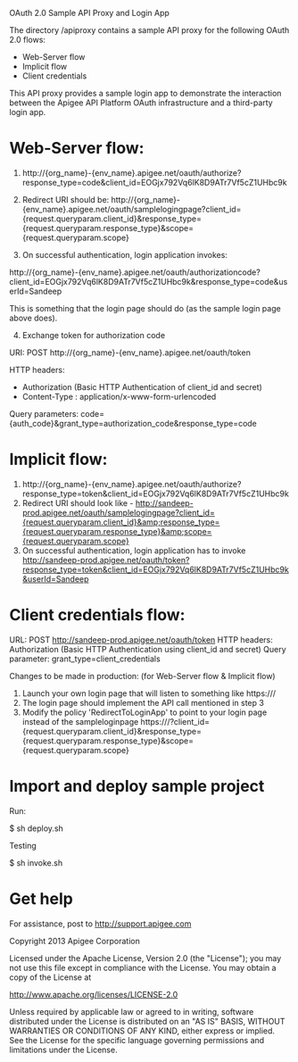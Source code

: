 OAuth 2.0 Sample API Proxy and Login App

The directory /apiproxy contains a sample API proxy for the following OAuth 2.0 flows:

* Web-Server flow
* Implicit flow
* Client credentials

This API proxy provides a sample login app to demonstrate the interaction between the Apigee API Platform OAuth
infrastructure and a third-party login app. 

# Web-Server flow:

1. http://{org_name}-{env_name}.apigee.net/oauth/authorize?response_type=code&client_id=EOGjx792Vq6lK8D9ATr7Vf5cZ1UHbc9k

2. Redirect URI should be: http://{org_name}-{env_name}.apigee.net/oauth/samplelogingpage?client_id={request.queryparam.client_id}&response_type={request.queryparam.response_type}&scope={request.queryparam.scope}

3. On successful authentication, login application invokes: 

http://{org_name}-{env_name}.apigee.net/oauth/authorizationcode?client_id=EOGjx792Vq6lK8D9ATr7Vf5cZ1UHbc9k&response_type=code&userId=Sandeep

This is something that the login page should do (as the sample login page above does).

4. Exchange token for authorization code

URI: POST http://{org_name}-{env_name}.apigee.net/oauth/token

HTTP headers:

* Authorization (Basic HTTP Authentication of client_id and secret)
* Content-Type : application/x-www-form-urlencoded

Query parameters: code={auth_code}&grant_type=authorization_code&response_type=code
                    
# Implicit flow:

1.    http://{org_name}-{env_name}.apigee.net/oauth/authorize?response_type=token&client_id=EOGjx792Vq6lK8D9ATr7Vf5cZ1UHbc9k
2.    Redirect URI should look like - http://sandeep-prod.apigee.net/oauth/samplelogingpage?client_id={request.queryparam.client_id}&amp;response_type={request.queryparam.response_type}&amp;scope={request.queryparam.scope}
3.    On successful authentication, login application has to invoke http://sandeep-prod.apigee.net/oauth/token?response_type=token&client_id=EOGjx792Vq6lK8D9ATr7Vf5cZ1UHbc9k&userId=Sandeep

# Client credentials flow:

URL: POST http://sandeep-prod.apigee.net/oauth/token
HTTP headers: Authorization (Basic HTTP Authentication using client_id and secret)
Query parameter:     grant_type=client_credentials

Changes to be made in production: (for Web-Server flow & Implicit flow) 

1. Launch your own login page that will listen to something like https://<yourdomin>/<loginpageURL>
2. The login page should implement the API call mentioned in step 3
3. Modify the policy 'RedirectToLoginApp' to point to your login page instead of the sampleloginpage
https://<yourdomin>/<loginpageURL>?client_id={request.queryparam.client_id}&amp;response_type={request.queryparam.response_type}&amp;scope={request.queryparam.scope}

# Import and deploy sample project

Run:

$ sh deploy.sh

Testing

$ sh invoke.sh

# Get help

For assistance, post to http://support.apigee.com

Copyright 2013 Apigee Corporation

Licensed under the Apache License, Version 2.0 (the "License"); you may not use
this file except in compliance with the License. You may obtain a copy
of the License at

http://www.apache.org/licenses/LICENSE-2.0

Unless required by applicable law or agreed to in writing, software
distributed under the License is distributed on an "AS IS" BASIS,
WITHOUT WARRANTIES OR CONDITIONS OF ANY KIND, either express or implied.
See the License for the specific language governing permissions and
limitations under the License.
